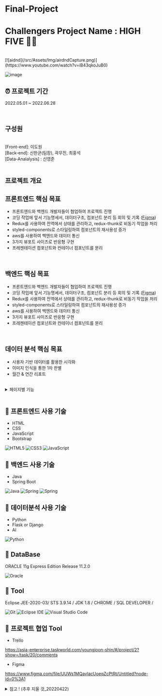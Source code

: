 # Final-Project

# Challengers Project Name : HIGH FIVE 🙏🏻

<br>
[![aidnd](/src/Assets/Img/airdndCapture.png)](https://www.youtube.com/watch?v=iB43qkoJuB0)   

![image](https://user-images.githubusercontent.com/96436971/164655321-ab346abf-df0d-4e83-bf33-b5fe1330fe5e.png)

## ⏰ 프로젝트 기간
2022.05.01 ~ 2022.06.28

<br>

## 구성원
<br>
[Front-end]: 이도원<br>
[Back-end]: 신한균(팀장), 곽무진,  최홍석<br>
[Data-Analalysis] : 신영준<br>

<br>

## 프로젝트 개요


## 프론트엔드 핵심 목표

- 프론트엔드와 백엔드 개발자들이 협업하여 프로젝트 진행
- 코딩 작업에 앞서 기능명세서, 데이터구조, 컴포넌트 분리 등 회의 및 기록 ([Figma](https://www.figma.com/file/UUWs1MQavlacUoeqZcPtRt/Untitled?node-id=0%3A1))
- Redux를 사용하여 전역에서 상태를 관리하고, redux-thunk로 비동기 작업을 처리
- styled-components로 스타일링하여 컴포넌트의 재사용성 증가
- aws를 사용하여 백엔드와 데이터 통신
- 3가지 뷰포트 사이즈로 반응형 구현
- 프레젠테이션 컴포넌트와 컨테이너 컴포넌트를 분리

<br>

## 백엔드 핵심 목표

- 프론트엔드와 백엔드 개발자들이 협업하여 프로젝트 진행
- 코딩 작업에 앞서 기능명세서, 데이터구조, 컴포넌트 분리 등 회의 및 기록 ([Figma](https://www.figma.com/file/UUWs1MQavlacUoeqZcPtRt/Untitled?node-id=0%3A1))
- Redux를 사용하여 전역에서 상태를 관리하고, redux-thunk로 비동기 작업을 처리
- styled-components로 스타일링하여 컴포넌트의 재사용성 증가
- aws를 사용하여 백엔드와 데이터 통신
- 3가지 뷰포트 사이즈로 반응형 구현
- 프레젠테이션 컴포넌트와 컨테이너 컴포넌트를 분리

<br>

## 데이터 분석 핵심 목표

- 사용자 기반 데이터를 활용한 시각화
- 이미지 인식을 통한 1차 판별
- 월간 & 연간 리포트 

<br>


<details> <!-- 더보기 기능 -->
<summary>
페이지별 기능
</summary>
### 메인 페이지

- 로그인 성공시 유저 데이터를 가져와 user 상태 업데이트
- 쿠키/세션을 활용한 로그인 상태 유지
- 검색 폼 스크롤 위치에 따른 검색바 UI 변경
- 검색 폼에서 장소 검색 시 자동 완성 결과 표시
- 로그인/회원가입 폼 유효성 검사
- 로그인/회원가입 폼 유효성 검사 실패 메세지 표시 및 해당 폼 요소 중 첫번째 요소 포커스
- 로그인/회원가입 중복 체크 검사 결과에 따른 메세지 표시

### 숙소 검색 페이지

- Redux를 통해 필터 조건, 페이지, 지도 범위 등 검색 페이지와 관련된 모든 state 관리
- 검색 페이지에서 검색 조건에 맞는 데이터를 fetch하여 숙소 리스트 렌더
- 숙소 리스트에 있는 숙소들을 지도 상에 각각의 위도 경도에 맞게 숙소 가격 마커 렌더
- 지도 상에서 가격 마커 클릭시 숙소 정보를 모달로 보여주는 기능
- 지도 위치를 옮길 때마다 지도 범위에 맞는 데이터를 새로 fetch 하도록 구현
- 페이지 이동시 새로운 데이터 fetch 하여 렌더하는 pagenation 기능
- 숙소리스트의 각 숙소에 마우스가 hover 되면 지도에서 hover 된 숙소의 마커 스타일 변경
- 새로운 북마크 리스트 추가 및 북마크 설정/해제 기능 구현
- 숙소 이미지를 보여주는 infinity carousel을 반응형으로 구현
- 검색 결과를 리스트형/카드형으로 선택적으로 볼 수 있는 기능 구현
- 검색 조건을 query로 관리하여 refresh 되더라도 상태 유지
- 숙소 유형을 선택할 수 있는 필터 팝업 구현
- 숙소 가격 범위를 정할 수 있는 필터 팝업 구현
- 편의 시설, 호스트 언어와 같은 추가적인 필터 모달 구현
- 검색 결과에 따라 설정할 수 있는 필터 조건에 대한 정보도 fetch하여 모달에 렌더
- 최근 본 숙소 페이지에 대한 데이터를 가져와 최근 숙소 리스트에 렌더

### 숙소 페이지

- 숙소 체크인, 체크아웃 선택조건 따른 달력 UI 적용 알고리즘 개발
- 달력 컴포넌트를 메인페이지에서 재사용 하되 기능 및 UI가 다르게 적용되도록 구현
- 달력에서 이미 예약된 날짜, 오늘 이전 날짜 선택 안되도록 적용
- 달력에서 체크인만 클릭한 상황에서는 체크인 이전 날짜, 최소 숙박일 해당 날짜, 체크인 날짜 기준 가장 가까운 이미 예약된 날 이후 모든 날짜 선택 안되도록 적용
- 달력 선택 조건에 따른 툴팁 UI 변화
- 스크롤 이벤트를 이용한 메뉴 클릭시 스크롤 기능 적용
- 스크롤 위치에 따른 랜더링 변화
- 리사이징 이벤트를 이용한 html 조건부 렌더링 적용
- 데이터 로딩 중 스켈레톤 UI 적용
- 구글 지도 api 커스터마이징
- 숙박일수, 인원에 따른 가격 및 수수료 변화
- 새로운 북마크 리스트 추가 및 북마크 설정/해제 기능 구현
- 이전 페이지의 상태값을 url query로 관리하여 새로고침 하더라도 상태 유지
- 아이콘 객체를 사용하여 글귀 종류에 따른 아이콘 적용
- 유저 프로필 무료 저작권 이미지 랜덤 적용
- 달력, 인원 선택 팝업창 구현
- 더보기, 모두보기 모달창 구현

### 예약 및 결제 페이지

- 결제 api를 사용하여 결제 기능 적용
- 결제 실패, 성공, 오류에 따른 페이지 변화
- 숙소 결제 완료시 HTTP통신으로 AWS 서버 데이터 업데이트
- Subrouter를 사용하여 서브 페이지 이동
- 이전 페이지의 상태값을 url query로 관리하여 새로고침 하더라도 상태 유지

</details>
<br>

    
## 📌 프론트엔드 사용 기술

- HTML
- CSS
- JavaScript
- Bootstrap

![HTML5](https://img.shields.io/badge/HTML5-E34F26.svg?&style=for-the-badge&logo=HTML5&logoColor=white)
![CSS3](https://img.shields.io/badge/CSS3-1572B6.svg?&style=for-the-badge&logo=CSS3&logoColor=white)
![JavaScript](https://img.shields.io/badge/JavaScript-F7DF1E.svg?&style=for-the-badge&logo=JavaScript&logoColor=white)

## 📌 백엔드 사용 기술

- Java
- Spring Boot

![Java](https://img.shields.io/badge/Java-007396.svg?&style=for-the-badge&logo=Java&logoColor=white)
![Spring](https://img.shields.io/badge/Spring-6DB33F.svg?&style=for-the-badge&logo=Spring&logoColor=white)
![Spring](https://img.shields.io/badge/SpringBoot-6DB33F.svg?&style=for-the-badge&logo=SpringBoot&logoColor=white)


## 📌 데이터분석 사용 기술

- Python
- Flask or Django
- AI

![Python](https://img.shields.io/badge/Python-3776AB.svg?&style=for-the-badge&logo=Python&logoColor=white)

## 📌 DataBase

ORACLE 11g Express Edition Release 11.2.0

![Oracle](https://img.shields.io/badge/Oracle-F80000.svg?&style=for-the-badge&logo=Oracle&logoColor=white)

## 📌 Tool

Eclipse JEE-2020-03/ STS 3.9.14 / JDK 1.8 / CHROME / SQL DEVELOPER / 

![Git](https://img.shields.io/badge/Git-F05032.svg?&style=for-the-badge&logo=Git&logoColor=white)
![Eclipse IDE](https://img.shields.io/badge/Eclipse%20IDE-2C2255.svg?&style=for-the-badge&logo=Eclipse%20IDE&logoColor=white)
![Visual Studio Code](https://img.shields.io/badge/Visual%20Studio%20Code-007ACC.svg?&style=for-the-badge&logo=Visual%20Studio%20Code&logoColor=white)

## 📌 프로젝트 협업 Tool

- Trello

https://asia-enterprise.taskworld.com/youngjoon-shin/#/project/2?show=/task/20/comments

- Figma

https://www.figma.com/file/UUWs1MQavlacUoeqZcPtRt/Untitled?node-id=0%3A1

<details> <!-- 더보기 기능 -->
<summary>
참고 ! (추후 지울 것_20220422)
</summary>


### 🔗라이브
[weling.site](http://weling.site/)  


### ✈️ 소개
위링(we-ling)은 여행을 기반으로한 정보 공유 및 커뮤니티 기능을 가지고 있습니다.
We are traveling의 약자이며 여행자들을 대상으로 서비스를 제공합니다.  
    
### 🛠 기능 요약
1. 웹사이트 이용자가 여행 전, 여행 계획 및 예산안을 작성, 공유하고 이용자들의 의견을 얻을 수 있도록 정보 공유를 목적으로 하는 커뮤니티 기능을 가집니다.
2. 웹사이트 이용자가 여행 후, 여행 날짜/여행 사진/제목/여행 주소/여행 내용(예산안, 이동 경로)를 작성하고 이를 열람함으로써 여행 일지를 공유할 수 있습니다.  

### ⏰ 개발 기간
1️⃣차 프로젝트 : 2021년 9월 23일 ~ 2021년 09월 30일  
2️⃣차 프로젝트 : 2021년 10월 12일 ~ 2021년 10월 19일

### 👩‍💻 멤버 구성
- ???(팀장)
- ???
- ???
- ??? 
- ???

### 📌 기술
- HTML, CSS, JavaScript, Ajax, Jinja, jQuery
- pycharm, Robo3-T
- Flask, jinja2, aws, mongodb,pyJWT

### 📌 기술 선택 이유 [ - 상세보기](https://github.com/jtheeeeee/we_are_traveling/wiki/%EA%B8%B0%EC%88%A0-%EC%84%A0%ED%83%9D-%EC%9D%B4%EC%9C%A0)


### 📌 주요 기능 [ - 상세보기](https://github.com/jtheeeeee/we_are_traveling/wiki/%E2%9C%85WELING-%EC%A3%BC%EC%9A%94-%EA%B8%B0%EB%8A%A5)
 

### 📌 문제 해결! [ - 상세보기](https://github.com/jtheeeeee/we_are_traveling/wiki/%ED%8A%B8%EB%9F%AC%EB%B8%94-%EC%8A%88%ED%8C%85)
</details>
